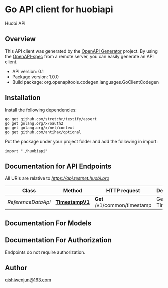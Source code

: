 # Go API client for huobiapi

Huobi API

## Overview
This API client was generated by the [OpenAPI Generator](https://openapi-generator.tech) project.  By using the [OpenAPI-spec](https://www.openapis.org/) from a remote server, you can easily generate an API client.

- API version: 0.1
- Package version: 1.0.0
- Build package: org.openapitools.codegen.languages.GoClientCodegen

## Installation

Install the following dependencies:

```shell
go get github.com/stretchr/testify/assert
go get golang.org/x/oauth2
go get golang.org/x/net/context
go get github.com/antihax/optional
```

Put the package under your project folder and add the following in import:

```golang
import "./huobiapi"
```

## Documentation for API Endpoints

All URIs are relative to *https://api.testnet.huobi.pro*

Class | Method | HTTP request | Description
------------ | ------------- | ------------- | -------------
*ReferenceDataApi* | [**TimestampV1**](docs/ReferenceDataApi.md#timestampv1) | **Get** /v1/common/timestamp | Get Current Timestamp


## Documentation For Models



## Documentation For Authorization

 Endpoints do not require authorization.



## Author

qishiwenjun@163.com

